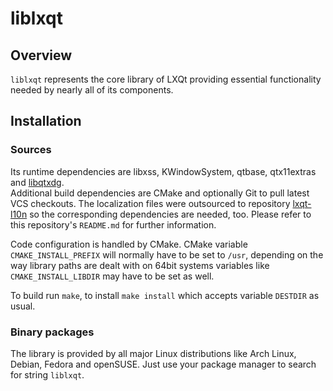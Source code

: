 # liblxqt

## Overview

`liblxqt` represents the core library of LXQt providing essential functionality needed by nearly all of its components.

## Installation

### Sources

Its runtime dependencies are libxss, KWindowSystem, qtbase, qtx11extras and [libqtxdg](https://github.com/lxde/libqtxdg).   
Additional build dependencies are CMake and optionally Git to pull latest VCS checkouts. The localization files were outsourced to repository [lxqt-l10n](https://github.com/lxde/lxqt-l10n) so the corresponding dependencies are needed, too. Please refer to this repository's `README.md` for further information.   

Code configuration is handled by CMake. CMake variable `CMAKE_INSTALL_PREFIX` will normally have to be set to `/usr`, depending on the way library paths are dealt with on 64bit systems variables like `CMAKE_INSTALL_LIBDIR` may have to be set as well.

To build run `make`, to install `make install` which accepts variable `DESTDIR` as usual.   

### Binary packages

The library is provided by all major Linux distributions like Arch Linux, Debian, Fedora and openSUSE. Just use your package manager to search for string `liblxqt`.

